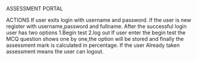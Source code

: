 ASSESSMENT PORTAL

ACTIONS
If user exits login with username and password.
if the user is new register with username,password and fullname.
After the successful login user has two options 
1.Begin test
2.log out
If user enter the begin test the MCQ question shows one by one,the option will be stored and finally the assessment mark is calculated in percentage.
If the user Already taken assessment means the user can logout.
 


